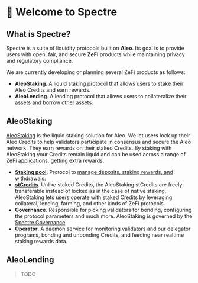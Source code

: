 # 🎉 Welcome to Spectre

## What is Spectre?

Spectre is a suite of liquidity protocols built on **Aleo**.
Its goal is to provide users with open, fair, and secure **ZeFi** products while maintaining privacy and regulatory compliance.

We are currently developing or planning several ZeFi products as follows:

- **AleoStaking**. A liquid staking protocol that allows users to stake their Aleo Credits and earn rewards.
- **AleoLending**. A lending protocol that allows users to collateralize their assets and borrow other assets.

## AleoStaking

[AleoStaking](aleo-staking/liquid-staking-101.md) is the liquid staking solution for Aleo.
We let users lock up their Aleo Credits to help validators participate in consensus and secure the Aleo network.
They earn rewards on their staked Credits.
By staking with AleoStaking your Credits remain liquid and can be used across a range of ZeFi applications, getting extra rewards.

- [**Staking pool**](aleo-staking/programs.md). Protocol to [manage deposits, staking rewards, and withdrawals](aleo-staking/stake-unstake.md).
- [**stCredits**](aleo-staking/stcredits.md). Unlike staked Credits, the AleoStaking stCredits are freely transferable instead of locked as in the case of native staking.
AleoStaking lets users operate with staked Credits by leveraging collateral, lending, farming, and other kinds of ZeFi protocols.
- **Governance**. Responsible for picking validators for bonding, configuring the protocol parameters and much more. AleoStaking is governed by the [Spectre Governance](spectre/governance.md).
- [**Operator**](aleo-staking/operator.md). A daemon service for monitoring validators and our delegator programs, bonding and unbonding Credits, and feeding near realtime staking rewards data.

## AleoLending

> TODO
